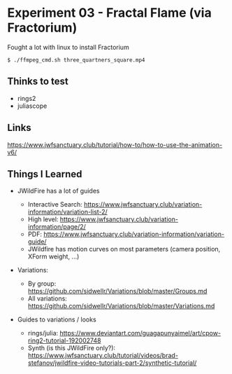 # Experiment 03 - Fractal Flame (via Fractorium)

Fought a lot with linux to install Fractorium


```
$ ./ffmpeg_cmd.sh three_quartners_square.mp4
```


## Thinks to test

* rings2
* juliascope


## Links

https://www.jwfsanctuary.club/tutorial/how-to/how-to-use-the-animation-v6/


## Things I Learned

* JWildFire has a lot of guides
  * Interactive Search: https://www.jwfsanctuary.club/variation-information/variation-list-2/
  * High level: https://www.jwfsanctuary.club/variation-information/page/2/
  * PDF: https://www.jwfsanctuary.club/variation-information/variation-guide/
  * JWildfire has motion curves on most parameters (camera position, XForm weight, ...)
* Variations:
  * By group: https://github.com/sidwellr/Variations/blob/master/Groups.md
  * All variations: https://github.com/sidwellr/Variations/blob/master/Variations.md

* Guides to variations / looks
  * rings/julia: https://www.deviantart.com/guagapunyaimel/art/cpow-ring2-tutorial-192002748
  * Synth (is this JWildFire only?): https://www.jwfsanctuary.club/tutorial/videos/brad-stefanov/jwildfire-video-tutorials-part-2/synthetic-tutorial/

